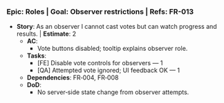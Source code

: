 ### Epic: Roles | **Goal**: Observer restrictions | **Refs**: FR-013
- **Story**: As an observer I cannot cast votes but can watch progress and results. | **Estimate**: 2
  - **AC**:
    - Vote buttons disabled; tooltip explains observer role.
  - **Tasks**:
    - [FE] Disable vote controls for observers — 1
    - [QA] Attempted vote ignored; UI feedback OK — 1
  - **Dependencies**: FR‑004, FR‑008
  - **DoD**:
    - No server‑side state change from observer attempts.
